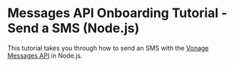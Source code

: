 # Messages API Onboarding Tutorial - Send a SMS (Node.js)

This tutorial takes you through how to send an SMS with the [Vonage Messages API](https://developer.vonage.com/messages/overview) in Node.js.